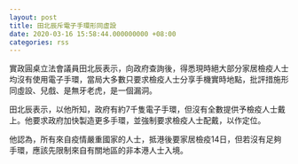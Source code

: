 ```yaml
---
layout: post
title: 田北辰斥電子手環形同虛設
date: 2020-03-16 15:58:44.000000000 +08:00
categories: rss
---
```


實政圓桌立法會議員田北辰表示，向政府查詢後，得悉現時絕大部分家居檢疫人士均沒有使用電子手環，當局大多數只要求檢疫人士分享手機實時地點，批評措施形同虛設、兒戲、是無牙老虎，是一個漏洞。

田北辰表示，以他所知，政府有約7千隻電子手環，但沒有全數提供予檢疫人士戴上。他要求政府加快製造更多手環，並強制要求檢疫人士配戴，以作定位。

他認為，所有來自疫情嚴重國家的人士，抵港後要家居檢疫14日，但若沒有足夠手環，應該先限制來自有關地區的非本港人士入境。
